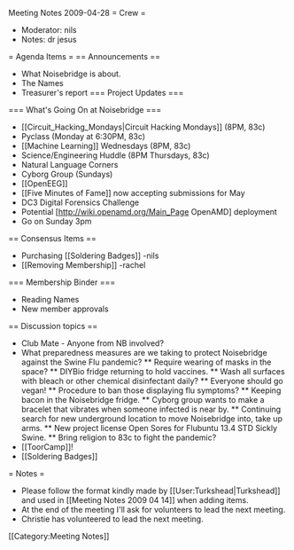 Meeting Notes 2009-04-28 
 = Crew =
* Moderator: nils
* Notes: dr jesus

= Agenda Items =
== Announcements ==
* What Noisebridge is about.
* The Names
* Treasurer's report
=== Project Updates ===

=== What's Going On at Noisebridge ===
* [[Circuit_Hacking_Mondays|Circuit Hacking Mondays]] (8PM, 83c)
* Pyclass (Monday at 6:30PM, 83c)
* [[Machine Learning]] Wednesdays (8PM, 83c)
* Science/Engineering Huddle (8PM Thursdays, 83c)
* Natural Language Corners
* Cyborg Group (Sundays)
* [[OpenEEG]]
* [[Five Minutes of Fame]] now accepting submissions for May
* DC3 Digital Forensics Challenge
* Potential [http://wiki.openamd.org/Main_Page OpenAMD] deployment
* Go on Sunday 3pm

== Consensus Items ==
* Purchasing [[Soldering Badges]] -nils
* [[Removing Membership]] -rachel

=== Membership Binder ===
* Reading Names
* New member approvals

== Discussion topics ==

* Club Mate - Anyone from NB involved?
* What preparedness measures are we taking to protect Noisebridge against the Swine Flu pandemic?
** Require wearing of masks in the space?
** DIYBio fridge returning to hold vaccines.
** Wash all surfaces with bleach or other chemical disinfectant daily?
** Everyone should go vegan!
** Procedure to ban those displaying flu symptoms?
** Keeping bacon in the Noisebridge fridge.
** Cyborg group wants to make a bracelet that vibrates when someone infected is near by.
** Continuing search for new underground location to move Noisebridge into, take up arms.
** New project license Open Sores for Flubuntu 13.4 STD Sickly Swine.
** Bring religion to 83c to fight the pandemic?
* [[ToorCamp]]!
* [[Soldering Badges]]

= Notes =
* Please follow the format kindly made by [[User:Turkshead|Turkshead]] and used in [[Meeting Notes 2009 04 14]] when adding items.
* At the end of the meeting I'll ask for volunteers to lead the next meeting.
* Christie has volunteered to lead the next meeting.

[[Category:Meeting Notes]]